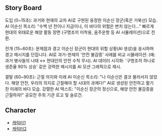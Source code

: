 ## Story Board

도입 (0~15초): 과거와 현재의 교차
AI로 구현된 웅장한 이순신 장군(혹은 거북선) 모습.
AI 이순신 목소리: "수백 년 전이나 지금이나, 이 바다의 위험은 변치 않는다..."
빠르게 현대의 위태로운 해양 활동 장면 (구명조끼 미착용, 음주운항 등 AI 시뮬레이션)으로 전환.

전개 (15~60초): 문제점과 경고
이순신 장군이 현대의 위험 상황(AI 생성)을 응시하며 경고 메시지를 던집니다.
AI로 과거-현재의 '안전 불감증' 사례를 비교 시뮬레이션: (예: 과거 병사들의 나태 ↔ 현대인의 안전 수칙 무시).
AI 데이터 시각화: '구명조끼 하나로 생존율 90% 상승' 같은 강력한 메시지를 AI 모션 그래픽으로 제시.

결말 (60~90초): 근절 의지와 미래
AI 이순신 목소리: "나 이순신은 결코 물러서지 않았다. 해양 안전, 우리의 의지로 근절해야 할 시대의 과제다!"
AI로 생성된 안전하고 활기찬 미래의 바다 모습.
강렬한 AI 텍스트: "이순신 장군의 정신으로, 해양 안전 불감증을 근절하자!"
공모전 주최 기관 로고 및 슬로건.

## Character
- [캐릭터1](https://labs.google/fx/ko/tools/whisk/share/6vrtemdj0g000)
- [캐릭터2](https://labs.google/fx/ko/tools/whisk/share/4cq804ost0000)